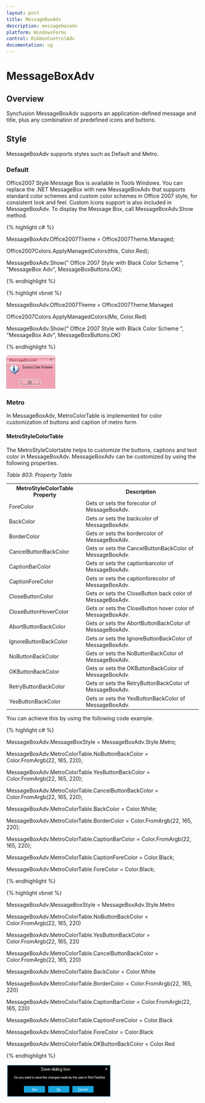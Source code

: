 ```yaml
---
layout: post
title: MessageBoxAdv
description: messageboxadv
platform: WindowsForms
control: RibbonControlAdv
documentation: ug
---
```


# MessageBoxAdv

## Overview

Syncfusion MessageBoxAdv supports an application-defined message and title, plus any combination of predefined icons and buttons.

## Style

MessageBoxAdv supports styles such as Default and Metro.

### Default

Office2007 Style Message Box is available in Tools Windows. You can replace the .NET MessageBox with new MessageBoxAdv that supports standard color schemes and custom color schemes in Office 2007 style, for consistent look and feel. Custom Icons support is also included in MessageBoxAdv. To display the Message Box, call MessageBoxAdv.Show method.

{% highlight c# %}

MessageBoxAdv.Office2007Theme = Office2007Theme.Managed;

Office2007Colors.ApplyManagedColors(this, Color.Red);

MessageBoxAdv.Show(" Office 2007 Style with Black Color Scheme  ", "MessageBox Adv", MessageBoxButtons.OK);

{% endhighlight %}

{% highlight vbnet %}

MessageBoxAdv.Office2007Theme = Office2007Theme.Managed

Office2007Colors.ApplyManagedColors(Me, Color.Red)

MessageBoxAdv.Show(" Office 2007 Style with Black Color Scheme  ", "MessageBox Adv", MessageBoxButtons.OK)

{% endhighlight %}

![](MessageBoxAdv_images/MessageBoxAdv_img1.jpeg)

### Metro

In MessageBoxAdv, MetroColorTable is implemented for color customization of buttons and caption of metro form. 


#### MetroStyleColorTable

The MetroStyleColortable helps to customize the buttons, captions and text color in MessageBoxAdv. MessageBoxAdv can be customized by using the following properties.

_Table_ _803_: _Property Table_

<table>
<tr>
<th>
MetroStyleColorTable Property</th><th>
Description</th></tr>
<tr>
<td>
ForeColor</td><td>
Gets or sets the forecolor of MessageBoxAdv.</td></tr>
<tr>
<td>
BackColor</td><td>
Gets or sets the backcolor of MessageBoxAdv.</td></tr>
<tr>
<td>
BorderColor</td><td>
Gets or sets the bordercolor of MessageBoxAdv.</td></tr>
<tr>
<td>
CancelButtonBackColor</td><td>
Gets or sets the CancelButtonBackColor of MessageBoxAdv.</td></tr>
<tr>
<td>
CaptionBarColor</td><td>
Gets or sets the captionbarcolor of MessageBoxAdv.</td></tr>
<tr>
<td>
CaptionForeColor</td><td>
Gets or sets the captionforecolor of MessageBoxAdv.</td></tr>
<tr>
<td>
CloseButtonColor</td><td>
Gets or sets the CloseButton back color of MessageBoxAdv.</td></tr>
<tr>
<td>
CloseButtonHoverColor</td><td>
Gets or sets the CloseButton hover color of MessageBoxAdv.</td></tr>
<tr>
<td>
AbortButtonBackColor</td><td>
Gets or sets the AbortButtonBackColor of MessageBoxAdv.</td></tr>
<tr>
<td>
IgnoreButtonBackColor</td><td>
Gets or sets the IgnoreButtonBackColor of MessageBoxAdv.</td></tr>
<tr>
<td>
NoButtonBackColor</td><td>
Gets or sets the NoButtonBackColor of MessageBoxAdv.</td></tr>
<tr>
<td>
OKButtonBackColor</td><td>
Gets or sets the OKButtonBackColor of MessageBoxAdv.</td></tr>
<tr>
<td>
RetryButtonBackColor</td><td>
Gets or sets the RetryButtonBackColor of MessageBoxAdv.</td></tr>
<tr>
<td>
YesButtonBackColor</td><td>
Gets or sets the YesButtonBackColor of MessageBoxAdv.</td></tr>
</table>


You can achieve this by using the following code example.

{% highlight c# %}

 MessageBoxAdv.MessageBoxStyle = MessageBoxAdv.Style.Metro;

 MessageBoxAdv.MetroColorTable.NoButtonBackColor = Color.FromArgb(22, 165, 220);

 MessageBoxAdv.MetroColorTable.YesButtonBackColor = Color.FromArgb(22, 165, 220);

 MessageBoxAdv.MetroColorTable.CancelButtonBackColor = Color.FromArgb(22, 165, 220);

 MessageBoxAdv.MetroColorTable.BackColor = Color.White;

 MessageBoxAdv.MetroColorTable.BorderColor = Color.FromArgb(22, 165, 220);

 MessageBoxAdv.MetroColorTable.CaptionBarColor = Color.FromArgb(22, 165, 220);

 MessageBoxAdv.MetroColorTable.CaptionForeColor = Color.Black;

 MessageBoxAdv.MetroColorTable.ForeColor = Color.Black;

{% endhighlight %}

{% highlight vbnet %}

MessageBoxAdv.MessageBoxStyle = MessageBoxAdv.Style.Metro

 MessageBoxAdv.MetroColorTable.NoButtonBackColor = Color.FromArgb(22, 165, 220)

 MessageBoxAdv.MetroColorTable.YesButtonBackColor = Color.FromArgb(22, 165, 220

 MessageBoxAdv.MetroColorTable.CancelButtonBackColor = Color.FromArgb(22, 165, 220)

 MessageBoxAdv.MetroColorTable.BackColor = Color.White

 MessageBoxAdv.MetroColorTable.BorderColor = Color.FromArgb(22, 165, 220)

 MessageBoxAdv.MetroColorTable.CaptionBarColor = Color.FromArgb(22, 165, 220)

 MessageBoxAdv.MetroColorTable.CaptionForeColor = Color.Black

 MessageBoxAdv.MetroColorTable.ForeColor = Color.Black 

 MessageBoxAdv.MetroColorTable.OKButtonBackColor = Color.Red

{% endhighlight %}

![](MessageBoxAdv_images/MessageBoxAdv_img2.png) 